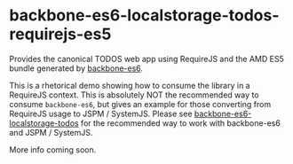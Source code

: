# backbone-es6-localstorage-todos-requirejs-es5
Provides the canonical TODOS web app using RequireJS and the AMD ES5 bundle generated by [backbone-es6](https://github.com/typhonjs/backbone-es6).

This is a rhetorical demo showing how to consume the library in a RequireJS context. This is absolutely NOT the recommended way to consume `backbone-es6`, but gives an example for those converting from RequireJS usage to JSPM / SystemJS. Please see [backbone-es6-localstorage-todos](https://github.com/typhonjs-demos/backbone-es6-localstorage-todos) for the recommended way to work with backbone-es6 and JSPM / SystemJS.

More info coming soon.
